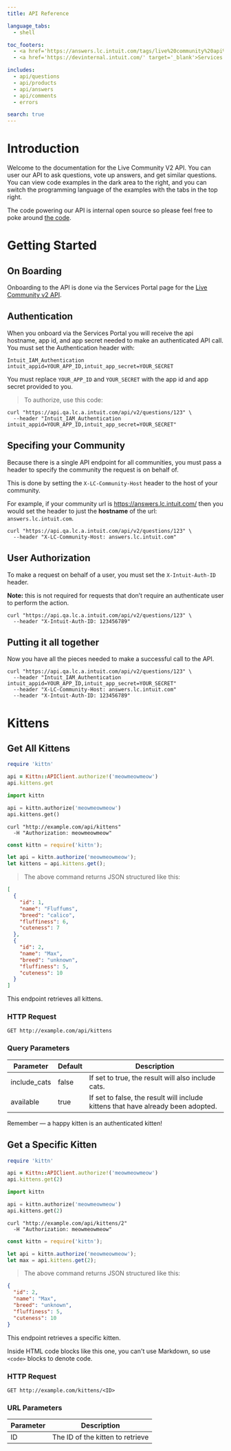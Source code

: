 ```yaml
---
title: API Reference

language_tabs:
  - shell

toc_footers:
  - <a href='https://answers.lc.intuit.com/tags/live%20community%20api%20v2'>Community</a>
  - <a href='https://devinternal.intuit.com/' target='_blank'>Services Portal</a>

includes:
  - api/questions
  - api/products
  - api/answers
  - api/comments
  - errors

search: true
---
```


# Introduction

Welcome to the documentation for the Live Community V2 API. You can user our API to ask questions, vote up answers, and get similar questions.
You can view code examples in the dark area to the right, and you can switch the programming language of the examples with the tabs in the top right.

The code powering our API is internal open source so please feel free to poke around [the code](https://github.intuit.com/LiveCommunity/live_community).

# Getting Started

## On Boarding

Onboarding to the API is done via the Services Portal page for the [Live Community v2 API](https://devinternal.intuit.com/index.html#/main/doc/ljo2/overview).

## Authentication

When you onboard via the Services Portal you will receive the api hostname, app id, and app secret needed to make an authenticated API call.
You must set the Authentication header with:

`Intuit_IAM_Authentication intuit_appid=YOUR_APP_ID,intuit_app_secret=YOUR_SECRET`

<aside class="notice">
You must replace <code>YOUR_APP_ID</code> and <code>YOUR_SECRET</code> with the app id and app secret provided to you.
</aside>


> To authorize, use this code:

```shell
curl "https://api.qa.lc.a.intuit.com/api/v2/questions/123" \
  --header "Intuit_IAM_Authentication intuit_appid=YOUR_APP_ID,intuit_app_secret=YOUR_SECRET"
```

## Specifing your Community
Because there is a single API endpoint for all communities, you must pass a header to specify the community the request is on behalf of.

This is done by setting the `X-LC-Community-Host` header to the host of your community.

For example, if your community url is https://answers.lc.intuit.com/ then you would set the header to just the **hostname** of the url: `answers.lc.intuit.com`.

```shell
curl "https://api.qa.lc.a.intuit.com/api/v2/questions/123" \
  --header "X-LC-Community-Host: answers.lc.intuit.com"
```

## User Authorization
To make a request on behalf of a user, you must set the `X-Intuit-Auth-ID` header.

**Note:** this is not required for requests that don’t require an authenticate user to perform the action.

```shell
curl "https://api.qa.lc.a.intuit.com/api/v2/questions/123" \
  --header "X-Intuit-Auth-ID: 123456789"
```

## Putting it all together
Now you have all the pieces needed to make a successful call to the API.

```shell
curl "https://api.qa.lc.a.intuit.com/api/v2/questions/123" \
  --header "Intuit_IAM_Authentication intuit_appid=YOUR_APP_ID,intuit_app_secret=YOUR_SECRET"
  --header "X-LC-Community-Host: answers.lc.intuit.com"
  --header "X-Intuit-Auth-ID: 123456789"
```
# Kittens

## Get All Kittens

```ruby
require 'kittn'

api = Kittn::APIClient.authorize!('meowmeowmeow')
api.kittens.get
```

```python
import kittn

api = kittn.authorize('meowmeowmeow')
api.kittens.get()
```

```shell
curl "http://example.com/api/kittens"
  -H "Authorization: meowmeowmeow"
```

```javascript
const kittn = require('kittn');

let api = kittn.authorize('meowmeowmeow');
let kittens = api.kittens.get();
```

> The above command returns JSON structured like this:

```json
[
  {
    "id": 1,
    "name": "Fluffums",
    "breed": "calico",
    "fluffiness": 6,
    "cuteness": 7
  },
  {
    "id": 2,
    "name": "Max",
    "breed": "unknown",
    "fluffiness": 5,
    "cuteness": 10
  }
]
```

This endpoint retrieves all kittens.

### HTTP Request

`GET http://example.com/api/kittens`

### Query Parameters

Parameter | Default | Description
--------- | ------- | -----------
include_cats | false | If set to true, the result will also include cats.
available | true | If set to false, the result will include kittens that have already been adopted.

<aside class="success">
Remember — a happy kitten is an authenticated kitten!
</aside>

## Get a Specific Kitten

```ruby
require 'kittn'

api = Kittn::APIClient.authorize!('meowmeowmeow')
api.kittens.get(2)
```

```python
import kittn

api = kittn.authorize('meowmeowmeow')
api.kittens.get(2)
```

```shell
curl "http://example.com/api/kittens/2"
  -H "Authorization: meowmeowmeow"
```

```javascript
const kittn = require('kittn');

let api = kittn.authorize('meowmeowmeow');
let max = api.kittens.get(2);
```

> The above command returns JSON structured like this:

```json
{
  "id": 2,
  "name": "Max",
  "breed": "unknown",
  "fluffiness": 5,
  "cuteness": 10
}
```

This endpoint retrieves a specific kitten.

<aside class="warning">Inside HTML code blocks like this one, you can't use Markdown, so use <code>&lt;code&gt;</code> blocks to denote code.</aside>

### HTTP Request

`GET http://example.com/kittens/<ID>`

### URL Parameters

Parameter | Description
--------- | -----------
ID | The ID of the kitten to retrieve

